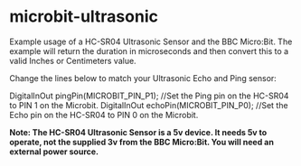 # microbit-ultrasonic
Example usage of a HC-SR04 Ultrasonic Sensor and the BBC Micro:Bit. The example will return the duration in microseconds and then convert this to a valid Inches or Centimeters value.

Change the lines below to match your Ultrasonic Echo and Ping sensor:

DigitalInOut pingPin(MICROBIT_PIN_P1); //Set the Ping pin on the HC-SR04 to PIN 1 on the Microbit.
DigitalInOut echoPin(MICROBIT_PIN_P0); //Set the Echo pin on the HC-SR04 to PIN 0 on the Microbit.

**Note: The HC-SR04 Ultrasonic Sensor is a 5v device. It needs 5v to operate, not the supplied 3v from the BBC Micro:Bit. You will need an external power source.**
